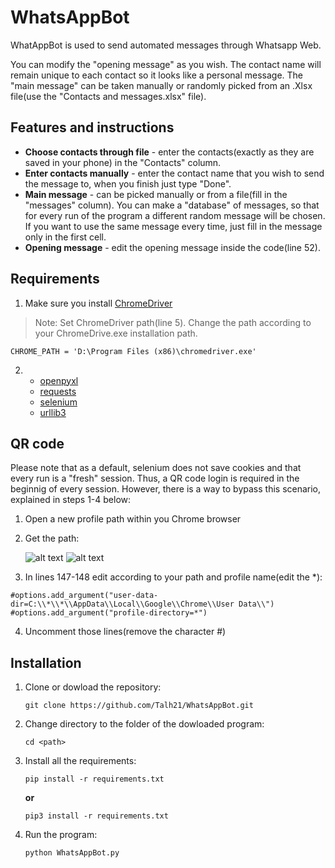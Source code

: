 # WhatsAppBot
WhatAppBot is used to send automated messages through Whatsapp Web.

You can modify the "opening message" as you wish. The contact name will remain unique to each contact so it looks like a personal message.
The "main message" can be taken manually or randomly picked from an .Xlsx file(use the "Contacts and messages.xlsx" file).

## Features and instructions
- **Choose contacts through file** - enter the contacts(exactly as they are saved in your phone) in the "Contacts" column.
- **Enter contacts manually** - enter the contact name that you wish to send the message to, when you finish just type "Done".
- **Main message** - can be picked manually or from a file(fill in the "messages" column). You can make a "database" of messages, so that for every run of the program a different random message will be chosen. 
If you want to use the same message every time, just fill in the message only in the first cell. 
- **Opening message** - edit the opening message inside the code(line 52).

## Requirements
1. Make sure you install [ChromeDriver](http://chromedriver.chromium.org/downloads)
  >Note: Set ChromeDriver path(line 5). Change the path according to your ChromeDrive.exe installation path.
  ``` 
CHROME_PATH = 'D:\Program Files (x86)\chromedriver.exe'
  ```
2. - [openpyxl](https://pypi.org/project/openpyxl/)
   - [requests](https://pypi.org/project/requests/)
   - [selenium](https://pypi.org/project/selenium/)
   - [urllib3](https://pypi.org/project/urllib3/)

## QR code
Please note that as a default, selenium does not save cookies and that every run is a "fresh" session. Thus, a QR code login is required in the beginnig of every session. However, there is a way to bypass this scenario, explained in steps 1-4 below:

1. Open a new profile path within you Chrome browser
2. Get the path: 

    ![alt text](https://i.stack.imgur.com/BRDTM.png)
    ![alt text](https://i.stack.imgur.com/SWV0z.png)

3. In lines 147-148 edit according to your path and profile name(edit the *):
  ```
  #options.add_argument("user-data-dir=C:\\*\\*\\AppData\\Local\\Google\\Chrome\\User Data\\")
  #options.add_argument("profile-directory=*")
  ```
  
  4. Uncomment those lines(remove the character #) 
  
 ## Installation
 1. Clone or dowload the repository:
 
     `git clone https://github.com/Talh21/WhatsAppBot.git`
     
 2. Change directory to the folder of the dowloaded program:

     `cd <path>`
     
 3. Install all the requirements:

     `pip install -r requirements.txt`

      **or**

     `pip3 install -r requirements.txt`
     
 4. Run the program:

     `python WhatsAppBot.py`
